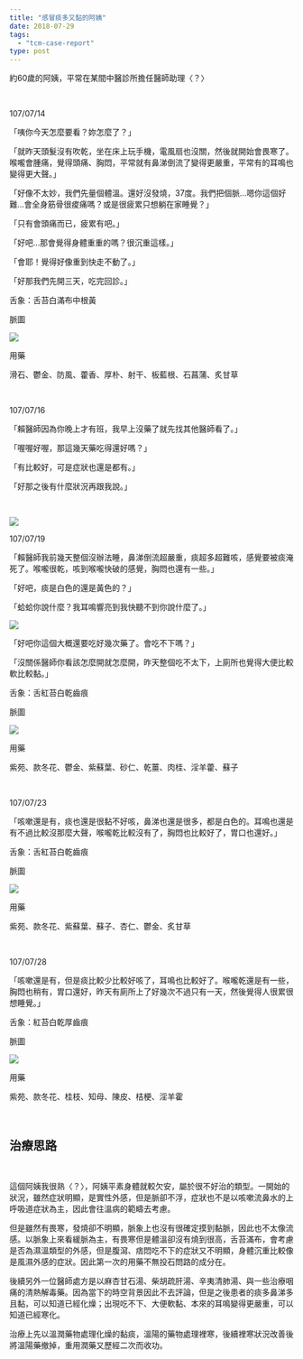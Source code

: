 ```yaml
---
title: "感冒痰多又黏的阿姨"
date: 2018-07-29
tags: 
  - "tcm-case-report"
type: post
---
```


約60歲的阿姨，平常在某間中醫診所擔任醫師助理〈？〉

 

107/07/14

「咦你今天怎麼要看？妳怎麼了？」

「就昨天頭髮沒有吹乾，坐在床上玩手機，電風扇也沒關，然後就開始會畏寒了。喉嚨會腫痛，覺得頭痛、胸悶，平常就有鼻涕倒流了變得更嚴重，平常有的耳鳴也變得更大聲。」

「好像不太妙，我們先量個體溫。還好沒發燒，37度。我們把個脈...嗯你這個好難...會全身筋骨很痠痛嗎？或是很疲累只想躺在家睡覺？」

「只有會頭痛而已，疲累有吧。」

「好吧...那會覺得身體重重的嗎？很沉重這樣。」

「會耶！覺得好像重到快走不動了。」

「好那我們先開三天，吃完回診。」

舌象：舌苔白滿布中根黃

脈圖

![](/images/uploads/0398420714-300x212.png)

用藥

滑石、鬱金、防風、藿香、厚朴、射干、板藍根、石菖蒲、炙甘草

 

107/07/16

「賴醫師因為你晚上才有班，我早上沒藥了就先找其他醫師看了。」

「喔喔好喔，那這幾天藥吃得還好嗎？」

「有比較好，可是症狀也還是都有。」

「好那之後有什麼狀況再跟我說。」

 

![](/images/uploads/under-water-222x300.jpg)

107/07/19

「賴醫師我前幾天整個沒辦法睡，鼻涕倒流超嚴重，痰超多超難咳，感覺要被痰淹死了。喉嚨很乾，咳到喉嚨快破的感覺，胸悶也還有一些。」

「好吧，痰是白色的還是黃色的？」

「蛤蛤你說什麼？我耳鳴響亮到我快聽不到你說什麼了。」

![](/images/uploads/cant-hear-you-300x200.jpg)

「好吧你這個大概還要吃好幾次藥了。會吃不下嗎？」

「沒關係醫師你看該怎麼開就怎麼開，昨天整個吃不太下，上廁所也覺得大便比較軟比較黏。」

舌象：舌紅苔白乾齒痕

脈圖

![](/images/uploads/0398420719-300x212.png)

用藥

紫苑、款冬花、鬱金、紫蘇葉、砂仁、乾薑、肉桂、淫羊藿、蘇子

 

107/07/23

「咳嗽還是有，痰也還是很黏不好咳，鼻涕也還是很多，都是白色的。耳鳴也還是有不過比較沒那麼大聲，喉嚨乾比較沒有了，胸悶也比較好了，胃口也還好。」

舌象：舌紅苔白乾齒痕

脈圖

![](/images/uploads/0398420723-300x212.png)

用藥

紫苑、款冬花、紫蘇葉、蘇子、杏仁、鬱金、炙甘草

 

107/07/28

「咳嗽還是有，但是痰比較少比較好咳了，耳鳴也比較好了。喉嚨乾還是有一些，胸悶也稍有，胃口還好，昨天有廁所上了好幾次不過只有一天，然後覺得人很累很想睡覺。」

舌象：紅苔白乾厚齒痕

脈圖

![](/images/uploads/0398420728-300x212.png)

用藥

紫苑、款冬花、桂枝、知母、陳皮、桔梗、淫羊霍

 

## 治療思路

 

這個阿姨我很熟〈？〉，阿姨平素身體就較欠安，屬於很不好治的類型。一開始的狀況，雖然症狀明顯，是實性外感，但是脈卻不浮，症狀也不是以咳嗽流鼻水的上呼吸道症狀為主，因此會往溫病的範疇去考慮。

但是雖然有畏寒，發燒卻不明顯，脈象上也沒有很確定摸到黏脈，因此也不太像流感。以脈象上來看緩脈為主，有畏寒但是體溫卻沒有燒到很高，舌苔滿布，會考慮是否為濕溫類型的外感，但是腹瀉、痞悶吃不下的症狀又不明顯，身體沉重比較像是風濕外感的症狀。因此第一次的用藥不無投石問路的成分在。

後續另外一位醫師處方是以麻杏甘石湯、柴胡疏肝湯、辛夷清肺湯、與一些治療咽痛的清熱解毒藥。因為當下的時空背景因此不去評論，但是之後患者的痰多鼻涕多且黏，可以知道已經化燥；出現吃不下、大便軟黏、本來的耳鳴變得更嚴重，可以知道已經寒化。

治療上先以溫潤藥物處理化燥的黏痰，溫陽的藥物處理裡寒，後續裡寒狀況改善後將溫陽藥撤掉，重用潤藥又歷經二次而收功。
